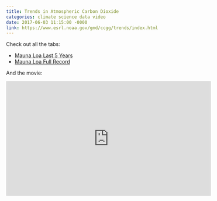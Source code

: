 ```yaml
---
title: Trends in Atmospheric Carbon Dioxide
categories: climate science data video
date: 2017-06-03 11:15:00 -0000
link: https://www.esrl.noaa.gov/gmd/ccgg/trends/index.html
---
```

Check out all the tabs:

* [Mauna Loa Last 5 Years](https://www.esrl.noaa.gov/gmd/ccgg/trends/index.html)
* [Mauna Loa Full Record](https://www.esrl.noaa.gov/gmd/ccgg/trends/index.html)

And the movie:

<div><iframe width="560" height="315" src="https://www.youtube.com/embed/gH6fQh9eAQE" frameborder="0" allowfullscreen></iframe></div>